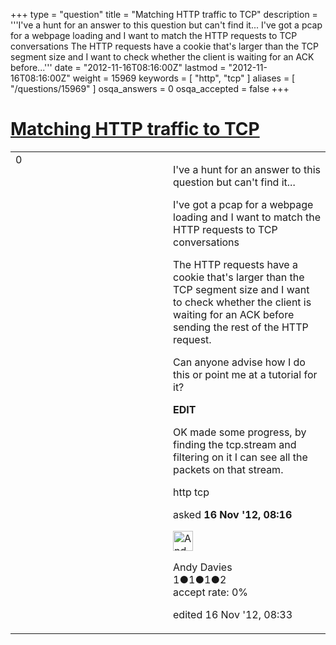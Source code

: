 +++
type = "question"
title = "Matching HTTP traffic to TCP"
description = '''I&#x27;ve a hunt for an answer to this question but can&#x27;t find it... I&#x27;ve got a pcap for a webpage loading and I want to match the HTTP requests to TCP conversations The HTTP requests have a cookie that&#x27;s larger than the TCP segment size and I want to check whether the client is waiting for an ACK before...'''
date = "2012-11-16T08:16:00Z"
lastmod = "2012-11-16T08:16:00Z"
weight = 15969
keywords = [ "http", "tcp" ]
aliases = [ "/questions/15969" ]
osqa_answers = 0
osqa_accepted = false
+++

<div class="headNormal">

# [Matching HTTP traffic to TCP](/questions/15969/matching-http-traffic-to-tcp)

</div>

<div id="main-body">

<div id="askform">

<table id="question-table" style="width:100%;"><colgroup><col style="width: 50%" /><col style="width: 50%" /></colgroup><tbody><tr class="odd"><td style="width: 30px; vertical-align: top"><div class="vote-buttons"><div id="post-15969-score" class="post-score" title="current number of votes">0</div><div id="favorite-count" class="favorite-count"></div></div></td><td><div id="item-right"><div class="question-body"><p>I've a hunt for an answer to this question but can't find it...</p><p>I've got a pcap for a webpage loading and I want to match the HTTP requests to TCP conversations</p><p>The HTTP requests have a cookie that's larger than the TCP segment size and I want to check whether the client is waiting for an ACK before sending the rest of the HTTP request.</p><p>Can anyone advise how I do this or point me at a tutorial for it?</p><p><strong>EDIT</strong></p><p>OK made some progress, by finding the tcp.stream and filtering on it I can see all the packets on that stream.</p></div><div id="question-tags" class="tags-container tags">http tcp</div><div id="question-controls" class="post-controls"></div><div class="post-update-info-container"><div class="post-update-info post-update-info-user"><p>asked <strong>16 Nov '12, 08:16</strong></p><img src="https://secure.gravatar.com/avatar/e3a42e29e189a1d4b1aade7c42dbb1e3?s=32&amp;d=identicon&amp;r=g" class="gravatar" width="32" height="32" alt="Andy%20Davies&#39;s gravatar image" /><p>Andy Davies<br />
<span class="score" title="1 reputation points">1</span><span title="1 badges"><span class="badge1">●</span><span class="badgecount">1</span></span><span title="1 badges"><span class="silver">●</span><span class="badgecount">1</span></span><span title="2 badges"><span class="bronze">●</span><span class="badgecount">2</span></span><br />
<span class="accept_rate" title="Rate of the user&#39;s accepted answers">accept rate:</span> <span title="Andy Davies has no accepted answers">0%</span></p></div><div class="post-update-info post-update-info-edited"><p>edited 16 Nov '12, 08:33</p></div></div><div id="comments-container-15969" class="comments-container"></div><div id="comment-tools-15969" class="comment-tools"></div><div class="clear"></div><div id="comment-15969-form-container" class="comment-form-container"></div><div class="clear"></div></div></td></tr></tbody></table>

</div>

</div>

